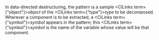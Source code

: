  



In data-directed destructuring, the pattern is a sample <ClLinks  term={"object"}><i>object</i></ClLinks> of the <ClLinks  term={"type"}><i>type</i></ClLinks> to be decomposed. Wherever a component is to be extracted, a <ClLinks  term={"symbol"}><i>symbol</i></ClLinks> appears in the pattern; this <ClLinks  term={"symbol"}><i>symbol</i></ClLinks> is the name of the variable whose value will be that component. 



